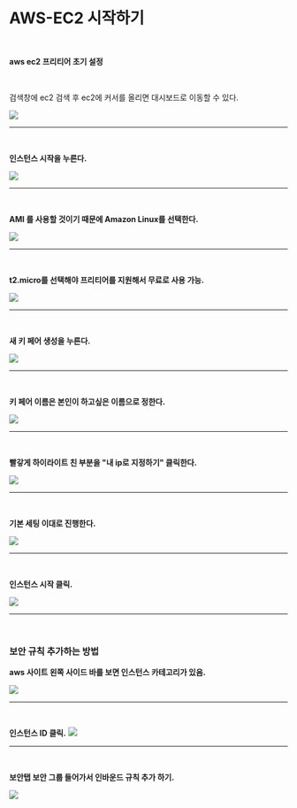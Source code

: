 # AWS-EC2 시작하기

<br>

**aws ec2 프리티어 초기 설정**

<br>

검색창에 ec2 검색 후 ec2에 커서를 올리면 대시보드로 이동할 수 있다.

<img src="img/K-001.png">

---

<br>

**인스턴스 시작을 누른다.**

<img src="img/K-002.png">

---

<br>

**AMI 를 사용할 것이기 때문에 Amazon Linux를 선택한다.**

<img src="img/K-003.png">

---

<br>

**t2.micro를 선택해야 프리티어를 지원해서 무료로 사용 가능.**

<img src="img/K-004.png">

---

<br>

**새 키 페어 생성을 누른다.**

<img src="img/K-005.png">

---

<br>

**키 페어 이름은 본인이 하고싶은 이름으로 정한다.**

<img src="img/K-006.png">

---

<br>

**빨갛게 하이라이트 친 부분을 "내 ip로 지정하기" 클릭한다.**

<img src="img/K-007.png">

---

<br>

**기본 세팅 이대로 진행한다.**

<img src="img/K-008.png">

---

<br>

**인스턴스 시작 클릭.**

<img src="img/K-009.png">

---

<br>

### 보안 규칙 추가하는 방법

**aws 사이트 왼쪽 사이드 바를 보면 인스턴스 카테고리가 있음.**

<img src="img/K-010.png">

---

<br>

**인스턴스 ID 클릭.**
<img src="img/K-011.png">

---

<br>

**보안탭 보안 그룹 들어가서 인바운드 규칙 추가 하기.**

<img src="img/K-012.png">

